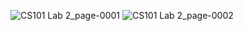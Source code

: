 ![CS101 Lab 2_page-0001](https://github.com/user-attachments/assets/333b9333-1f0e-4464-bc4e-c224ada760ca)
![CS101 Lab 2_page-0002](https://github.com/user-attachments/assets/2d3deaec-dc0b-4b5e-a419-6f3284bea61f)

